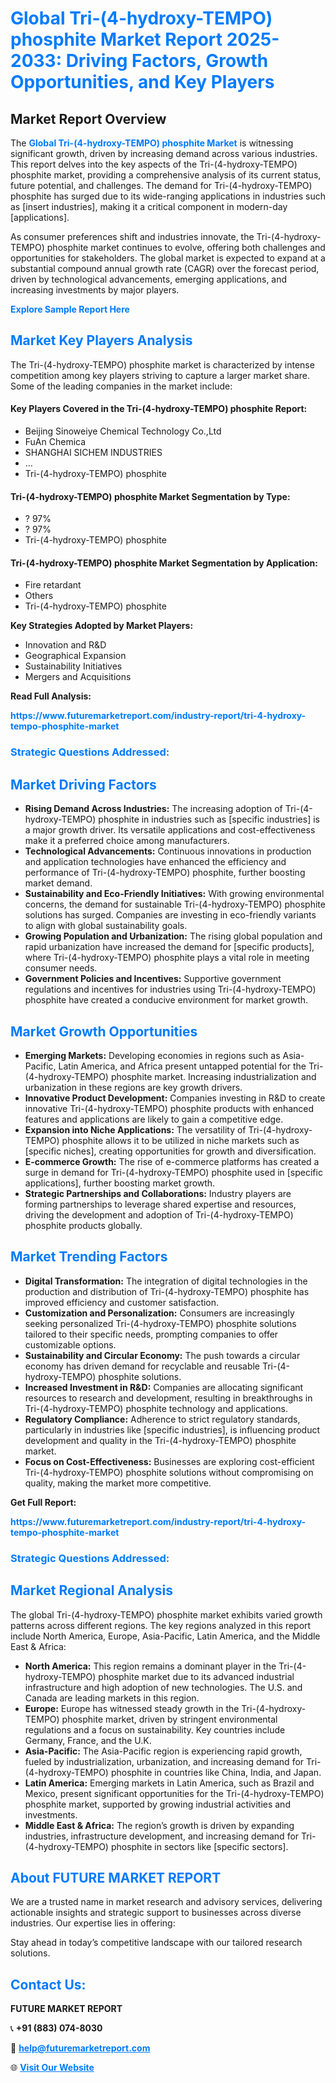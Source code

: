 <h1 style="color: #007BFF;">Global Tri-(4-hydroxy-TEMPO) phosphite Market Report 2025-2033: Driving Factors, Growth Opportunities, and Key Players</h1>

<section id="overview">
<h2>Market Report Overview</h2>
<p>The <a href="https://www.futuremarketreport.com/industry-report/tri-4-hydroxy-tempo-phosphite-market" style="color: #007BFF; text-decoration: none;"><strong>Global Tri-(4-hydroxy-TEMPO) phosphite Market</strong></a> is witnessing significant growth, driven by increasing demand across various industries. This report delves into the key aspects of the Tri-(4-hydroxy-TEMPO) phosphite market, providing a comprehensive analysis of its current status, future potential, and challenges. The demand for Tri-(4-hydroxy-TEMPO) phosphite has surged due to its wide-ranging applications in industries such as [insert industries], making it a critical component in modern-day [applications].</p>
<p>As consumer preferences shift and industries innovate, the Tri-(4-hydroxy-TEMPO) phosphite market continues to evolve, offering both challenges and opportunities for stakeholders. The global market is expected to expand at a substantial compound annual growth rate (CAGR) over the forecast period, driven by technological advancements, emerging applications, and increasing investments by major players.</p>
</section>

<section id="overview">
<p><a href="https://www.futuremarketreport.com/request-sample/reportId=100969" style="color: #007BFF; text-decoration: none;"><strong>Explore Sample Report Here</strong></a></p>
</section>

<section id="key-players">
<h2 style="color: #007BFF;">Market Key Players Analysis</h2>
<p>The Tri-(4-hydroxy-TEMPO) phosphite market is characterized by intense competition among key players striving to capture a larger market share. Some of the leading companies in the market include:</p>
<h4>Key Players Covered in the Tri-(4-hydroxy-TEMPO) phosphite Report:</h4>
<ul><li>Beijing Sinoweiye Chemical Technology Co.,Ltd</li><li>FuAn Chemica</li><li>SHANGHAI SICHEM INDUSTRIES</li><li>...</li><li>Tri-(4-hydroxy-TEMPO) phosphite</li></ul>
<h4>Tri-(4-hydroxy-TEMPO) phosphite Market Segmentation by Type:</h4>
<ul><li>? 97%</li><li>? 97%</li><li>Tri-(4-hydroxy-TEMPO) phosphite</li></ul>

<h4>Tri-(4-hydroxy-TEMPO) phosphite Market Segmentation by Application:</h4>
<ul><li>Fire retardant</li><li>Others</li><li>Tri-(4-hydroxy-TEMPO) phosphite</li></ul>
<p><strong>Key Strategies Adopted by Market Players:</strong></p>
<ul>
<li>Innovation and R&D</li>
<li>Geographical Expansion</li>
<li>Sustainability Initiatives</li>
<li>Mergers and Acquisitions</li>
</ul>
</section>

<section>
<p><strong>Read Full Analysis: </strong></p><a href="https://www.futuremarketreport.com/industry-report/tri-4-hydroxy-tempo-phosphite-market" style="color: #007BFF; text-decoration: none;"><strong>https://www.futuremarketreport.com/industry-report/tri-4-hydroxy-tempo-phosphite-market</strong></a>
<h3 style="color: #007BFF;">Strategic Questions Addressed:</h3>
</section>

<section id="driving-factors">
<h2 style="color: #007BFF;">Market Driving Factors</h2>
<ul>
<li><strong>Rising Demand Across Industries:</strong> The increasing adoption of Tri-(4-hydroxy-TEMPO) phosphite in industries such as [specific industries] is a major growth driver. Its versatile applications and cost-effectiveness make it a preferred choice among manufacturers.</li>
<li><strong>Technological Advancements:</strong> Continuous innovations in production and application technologies have enhanced the efficiency and performance of Tri-(4-hydroxy-TEMPO) phosphite, further boosting market demand.</li>
<li><strong>Sustainability and Eco-Friendly Initiatives:</strong> With growing environmental concerns, the demand for sustainable Tri-(4-hydroxy-TEMPO) phosphite solutions has surged. Companies are investing in eco-friendly variants to align with global sustainability goals.</li>
<li><strong>Growing Population and Urbanization:</strong> The rising global population and rapid urbanization have increased the demand for [specific products], where Tri-(4-hydroxy-TEMPO) phosphite plays a vital role in meeting consumer needs.</li>
<li><strong>Government Policies and Incentives:</strong> Supportive government regulations and incentives for industries using Tri-(4-hydroxy-TEMPO) phosphite have created a conducive environment for market growth.</li>
</ul>
</section>

<section id="growth-opportunities">
<h2 style="color: #007BFF;">Market Growth Opportunities</h2>
<ul>
<li><strong>Emerging Markets:</strong> Developing economies in regions such as Asia-Pacific, Latin America, and Africa present untapped potential for the Tri-(4-hydroxy-TEMPO) phosphite market. Increasing industrialization and urbanization in these regions are key growth drivers.</li>
<li><strong>Innovative Product Development:</strong> Companies investing in R&D to create innovative Tri-(4-hydroxy-TEMPO) phosphite products with enhanced features and applications are likely to gain a competitive edge.</li>
<li><strong>Expansion into Niche Applications:</strong> The versatility of Tri-(4-hydroxy-TEMPO) phosphite allows it to be utilized in niche markets such as [specific niches], creating opportunities for growth and diversification.</li>
<li><strong>E-commerce Growth:</strong> The rise of e-commerce platforms has created a surge in demand for Tri-(4-hydroxy-TEMPO) phosphite used in [specific applications], further boosting market growth.</li>
<li><strong>Strategic Partnerships and Collaborations:</strong> Industry players are forming partnerships to leverage shared expertise and resources, driving the development and adoption of Tri-(4-hydroxy-TEMPO) phosphite products globally.</li>
</ul>
</section>

<section id="trending-factors">
<h2 style="color: #007BFF;">Market Trending Factors</h2>
<ul>
<li><strong>Digital Transformation:</strong> The integration of digital technologies in the production and distribution of Tri-(4-hydroxy-TEMPO) phosphite has improved efficiency and customer satisfaction.</li>
<li><strong>Customization and Personalization:</strong> Consumers are increasingly seeking personalized Tri-(4-hydroxy-TEMPO) phosphite solutions tailored to their specific needs, prompting companies to offer customizable options.</li>
<li><strong>Sustainability and Circular Economy:</strong> The push towards a circular economy has driven demand for recyclable and reusable Tri-(4-hydroxy-TEMPO) phosphite solutions.</li>
<li><strong>Increased Investment in R&D:</strong> Companies are allocating significant resources to research and development, resulting in breakthroughs in Tri-(4-hydroxy-TEMPO) phosphite technology and applications.</li>
<li><strong>Regulatory Compliance:</strong> Adherence to strict regulatory standards, particularly in industries like [specific industries], is influencing product development and quality in the Tri-(4-hydroxy-TEMPO) phosphite market.</li>
<li><strong>Focus on Cost-Effectiveness:</strong> Businesses are exploring cost-efficient Tri-(4-hydroxy-TEMPO) phosphite solutions without compromising on quality, making the market more competitive.</li>
</ul>
</section>

<section>
<p><strong>Get Full Report: </strong></p><a href="https://www.futuremarketreport.com/industry-report/tri-4-hydroxy-tempo-phosphite-market" style="color: #007BFF; text-decoration: none;"><strong>https://www.futuremarketreport.com/industry-report/tri-4-hydroxy-tempo-phosphite-market</strong></a>
<h3 style="color: #007BFF;">Strategic Questions Addressed:</h3>
</section>


<section id="regional-analysis">
<h2 style="color: #007BFF;">Market Regional Analysis</h2>
<p>The global Tri-(4-hydroxy-TEMPO) phosphite market exhibits varied growth patterns across different regions. The key regions analyzed in this report include North America, Europe, Asia-Pacific, Latin America, and the Middle East & Africa:</p>
<ul>
<li><strong>North America:</strong> This region remains a dominant player in the Tri-(4-hydroxy-TEMPO) phosphite market due to its advanced industrial infrastructure and high adoption of new technologies. The U.S. and Canada are leading markets in this region.</li>
<li><strong>Europe:</strong> Europe has witnessed steady growth in the Tri-(4-hydroxy-TEMPO) phosphite market, driven by stringent environmental regulations and a focus on sustainability. Key countries include Germany, France, and the U.K.</li>
<li><strong>Asia-Pacific:</strong> The Asia-Pacific region is experiencing rapid growth, fueled by industrialization, urbanization, and increasing demand for Tri-(4-hydroxy-TEMPO) phosphite in countries like China, India, and Japan.</li>
<li><strong>Latin America:</strong> Emerging markets in Latin America, such as Brazil and Mexico, present significant opportunities for the Tri-(4-hydroxy-TEMPO) phosphite market, supported by growing industrial activities and investments.</li>
<li><strong>Middle East & Africa:</strong> The region’s growth is driven by expanding industries, infrastructure development, and increasing demand for Tri-(4-hydroxy-TEMPO) phosphite in sectors like [specific sectors].</li>
</ul>
</section>

<footer>
<h2 style="color: #007BFF;">About FUTURE MARKET REPORT</h2>
<p>We are a trusted name in market research and advisory services, delivering actionable insights and strategic support to businesses across diverse industries. Our expertise lies in offering:</p>

<p>Stay ahead in today’s competitive landscape with our tailored research solutions.</p>

<h2 style="color: #007BFF;">Contact Us:</h2>
<p><strong>FUTURE MARKET REPORT</strong></p>
<p>📞 <strong>+91 (883) 074-8030</strong></p>
<p>📧 <strong><a href="mailto:help@futuremarketreport.com" style="color: #007BFF;">help@futuremarketreport.com</a></strong></p>
<p>🌐 <strong><a href="https://www.futuremarketreport.com/" style="color: #007BFF;">Visit Our Website</a></strong></p>
</footer>